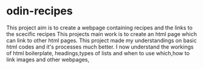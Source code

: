 # odin-recipes
This project aim is to create a webpage containing recipes and the links to the scecific recipes
This projects main work is to create an html page which can link to other html pages.
This project made my understandings on basic html codes and it's processes much better.
I now understand the workings of html boilerplate, headings,types of lists and when to use which,how to link images and other webpages,